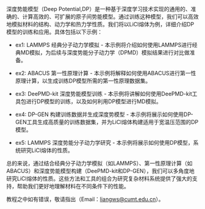 深度势能模型（Deep Potential,DP）是一种基于深度学习技术实现的通用的、准确的、计算高效的、可扩展的原子间势能模型。通过训练这种模型，我们可以高效地模拟材料的结构、动力学和热力学性质。我们将以LiCl熔体为例，详细介绍DP模型的训练和应用。具体包括以下示例：

- ex1: LAMMPS 经典分子动力学模拟 - 本示例将介绍如何使用LAMMPS进行经典MD模拟，为后续与深度势能分子动力学（DPMD）模拟结果进行对比做准备。

- ex2: ABACUS 第一性原理计算 - 本示例将解释如何使用ABACUS进行第一性原理计算，以生成训练DP模型所需的第一性原理数据集。

- ex3: DeePMD-kit 深度势能模型训练 - 本示例将讲解如何使用DeePMD-kit工具包进行DP模型的训练，以及如何利用DP模型进行MD模拟。

- ex4: DP-GEN 构建训练数据并生成深度势模型 - 本示例将展示如何使用DP-GEN工具生成高质量的训练数据集，并为LiCl熔体构建适用于宽温压范围的DP模型。

- ex5: LAMMPS 深度势能分子动力学研究 - 本示例将展示如何使用DP模型，系统研究LiCl熔体的性质。

总的来说，通过结合经典分子动力学模拟（如LAMMPS）、第一性原理计算（如ABACUS）和深度势能模型构建（DeePMD-kit和DP-GEN），我们可以多角度地研究LiCl熔体的性质。这些方法和工具的组合为研究复杂材料系统提供了强大的支持，帮助我们更好地理解材料在不同条件下的性能。

教程之中如有错误，敬请指出（Email：liangws@cumt.edu.cn）。